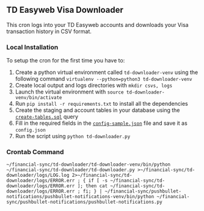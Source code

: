 ## TD Easyweb Visa Downloader

This cron logs into your TD Easyweb accounts and downloads your Visa transaction history in CSV format.

### Local Installation

To setup the cron for the first time you have to:
1. Create a python virtual environment called `td-downloader-venv` using the following command `virtualenv --python=python3 td-downloader-venv`
1. Create local output and logs directories with `mkdir csvs, logs`
1. Launch the virtual environment with `source td-downloader-venv/bin/activate`
1. Run `pip install -r requirements.txt` to install all the dependencies
1. Create the staging and account tables in your database using the [`create-tables.sql`](./create-tables.sql) query
1. Fill in the required fields in the  [`config-sample.json`](./config-sample.json) file and save it as `config.json`
1. Run the script using `python td-downloader.py`

### Crontab Command
```
~/financial-sync/td-downloader/td-downloader-venv/bin/python ~/financial-sync/td-downloader/td-downloader.py >~/financial-sync/td-downloader/logs/LOG.log 2>~/financial-sync/td-downloader/logs/ERROR.err ; { if [ -s ~/financial-sync/td-downloader/logs/ERROR.err ]; then cat ~/financial-sync/td-downloader/logs/ERROR.err ; fi; } | ~/financial-sync/pushbullet-notifications/pushbullet-notifications-venv/bin/python ~/financial-sync/pushbullet-notifications/pushbullet-notifications.py
```